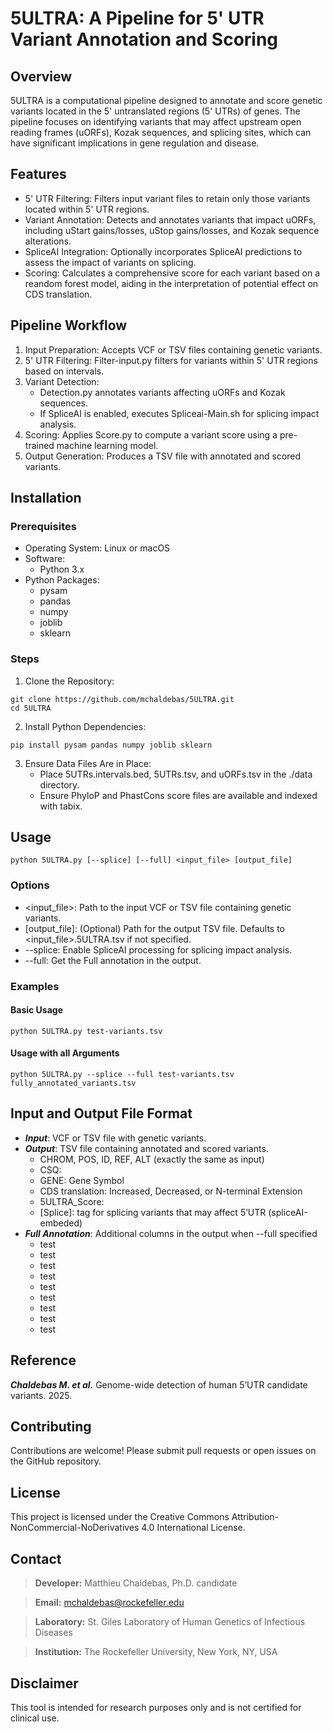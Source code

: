 # 5ULTRA: A Pipeline for 5' UTR Variant Annotation and Scoring

## Overview

5ULTRA is a computational pipeline designed to annotate and score genetic variants located in the 5' untranslated regions (5' UTRs) of genes. The pipeline focuses on identifying variants that may affect upstream open reading frames (uORFs), Kozak sequences, and splicing sites, which can have significant implications in gene regulation and disease.

## Features

- 5' UTR Filtering: Filters input variant files to retain only those variants located within 5' UTR regions.
- Variant Annotation: Detects and annotates variants that impact uORFs, including uStart gains/losses, uStop gains/losses, and Kozak sequence alterations.
- SpliceAI Integration: Optionally incorporates SpliceAI predictions to assess the impact of variants on splicing.
- Scoring: Calculates a comprehensive score for each variant based on a reandom forest model, aiding in the interpretation of potential effect on CDS translation.

## Pipeline Workflow

1. Input Preparation: Accepts VCF or TSV files containing genetic variants.
2. 5' UTR Filtering: Filter-input.py filters for variants within 5' UTR regions based on intervals.
3. Variant Detection:
    - Detection.py annotates variants affecting uORFs and Kozak sequences.
    - If SpliceAI is enabled, executes Spliceai-Main.sh for splicing impact analysis.
4. Scoring: Applies Score.py to compute a variant score using a pre-trained machine learning model.
5. Output Generation: Produces a TSV file with annotated and scored variants.

## Installation

### Prerequisites
- Operating System: Linux or macOS
- Software:
    - Python 3.x
- Python Packages:
    - pysam
    - pandas
    - numpy
    - joblib
    - sklearn
### Steps
1. Clone the Repository:
```
git clone https://github.com/mchaldebas/5ULTRA.git
cd 5ULTRA
```
2. Install Python Dependencies:
```
pip install pysam pandas numpy joblib sklearn
```
3. Ensure Data Files Are in Place:
    - Place 5UTRs.intervals.bed, 5UTRs.tsv, and uORFs.tsv in the ./data directory.
    - Ensure PhyloP and PhastCons score files are available and indexed with tabix.

## Usage
```
python 5ULTRA.py [--splice] [--full] <input_file> [output_file]
```
### Options
- <input_file>: Path to the input VCF or TSV file containing genetic variants.
- [output_file]: (Optional) Path for the output TSV file. Defaults to <input_file>.5ULTRA.tsv if not specified.
- --splice: Enable SpliceAI processing for splicing impact analysis.
- --full: Get the Full annotation in the output.
### Examples
#### Basic Usage
```
python 5ULTRA.py test-variants.tsv
```
#### Usage with all Arguments
```
python 5ULTRA.py --splice --full test-variants.tsv fully_annotated_variants.tsv
```
## Input and Output File Format

- ***Input***: VCF or TSV file with genetic variants.
- ***Output***: TSV file containing annotated and scored variants.
    - CHROM, POS, ID, REF, ALT (exactly the same as input)
    - CSQ: 
    - GENE: Gene Symbol
    - CDS translation: Increased, Decreased, or N-terminal Extension
    - 5ULTRA_Score: 
    - [Splice]: tag for splicing variants that may affect 5’UTR (spliceAI-embeded)
- ***Full Annotation***: Additional columns in the output when --full specified
    - test
    - test
    - test
    - test
    - test
    - test
    - test
    - test
    - test

## Reference

***Chaldebas M. et al.*** Genome-wide detection of human 5’UTR candidate variants. 2025.

## Contributing

Contributions are welcome! Please submit pull requests or open issues on the GitHub repository.

## License

This project is licensed under the Creative Commons Attribution-NonCommercial-NoDerivatives 4.0 International License.

## Contact
> **Developer:** Matthieu Chaldebas, Ph.D. candidate

> **Email:** mchaldebas@rockefeller.edu

> **Laboratory:** St. Giles Laboratory of Human Genetics of Infectious Diseases

> **Institution:** The Rockefeller University, New York, NY, USA

## Disclaimer
This tool is intended for research purposes only and is not certified for clinical use.